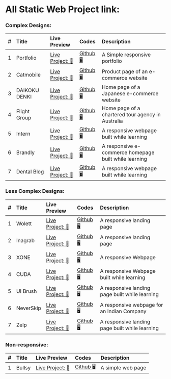 # All Static Web Project link:

### Complex Designs:

|  #  | Title         | Live Preview                                                   | Codes                                                   | Description                                           |
| :-: | :------------ | :------------------------------------------------------------- | :------------------------------------------------------ | :---------------------------------------------------- |
|  1  | Portfolio     | [Live Project: 🔗](https://mahbub-khan.github.io/MRK/)         | [Github 🖥️](https://github.com/mahbub-khan/MRK)         | A Simple responsive portfolio                         |
|  2  | Catmobile     | [Live Project: 🔗](https://mahbub-khan.github.io/catmobile/)   | [Github 🖥️](https://github.com/mahbub-khan/catmobile)   | Product page of an e-commerce website                 |
|  3  | DAIKOKU DENKI | [Live Project: 🔗](https://mahbub-khan.github.io/dk/)          | [Github 🖥️](https://github.com/mahbub-khan/dk)          | Home page of a Japanese e-commerce website            |
|  4  | Flight Group  | [Live Project: 🔗](https://mahbub-khan.github.io/ausjet/)      | [Github 🖥️](https://github.com/mahbub-khan/ausjet)      | Home page of a chartered tour agency in Australia     |
|  5  | Intern        | [Live Project: 🔗](https://mahbub-khan.github.io/intern/)      | [Github 🖥️](https://github.com/mahbub-khan/intern)      | A responsive webpage built while learning             |
|  6  | Brandly       | [Live Project: 🔗](https://mahbub-khan.github.io/brandly/)     | [Github 🖥️](https://github.com/mahbub-khan/brandly)     | A responsive e-commerce homepage built while learning |
|  7  | Dental Blog   | [Live Project: 🔗](https://mahbub-khan.github.io/dental-blog/) | [Github 🖥️](https://github.com/mahbub-khan/dental-blog) | A responsive webpage built while learning             |

### Less Complex Designs:

|  #  | Title     | Live Preview                                                 | Codes                                                 | Description                                    |
| :-: | :-------- | :----------------------------------------------------------- | :---------------------------------------------------- | :--------------------------------------------- |
|  1  | Wolett    | [Live Project: 🔗](https://mahbub-khan.github.io/wolett/)    | [Github 🖥️](https://github.com/mahbub-khan/wolett)    | A responsive landing page                      |
|  2  | Inagrab   | [Live Project: 🔗](https://mahbub-khan.github.io/inagrab/)   | [Github 🖥️](https://github.com/mahbub-khan/inagrab)   | A responsive landing page                      |
|  3  | XONE      | [Live Project: 🔗](https://mahbub-khan.github.io/XONE/)      | [Github 🖥️](https://github.com/mahbub-khan/XONE)      | A responsive Webpage                           |
|  4  | CUDA      | [Live Project: 🔗](https://mahbub-khan.github.io/cuda/)      | [Github 🖥️](https://github.com/mahbub-khan/cuda)      | A responsive Webpage built while learning      |
|  5  | UI Brush  | [Live Project: 🔗](https://mahbub-khan.github.io/ui-brush/)  | [Github 🖥️](https://github.com/mahbub-khan/ui-brush)  | A responsive landing page built while learning |
|  6  | NeverSkip | [Live Project: 🔗](https://mahbub-khan.github.io/Neverskip/) | [Github 🖥️](https://github.com/mahbub-khan/Neverskip) | A responsive webpage for an Indian Company     |
|  7  | Zelp      | [Live Project: 🔗](https://mahbub-khan.github.io/zelp/)      | [Github 🖥️](https://github.com/mahbub-khan/zelp)      | A responsive landing page built while learning |

### Non-responsive:

|  #  | Title  | Live Preview                                              | Codes                                              | Description       |
| :-: | :----- | :-------------------------------------------------------- | :------------------------------------------------- | :---------------- |
|  1  | Bullsy | [Live Project: 🔗](https://mahbub-khan.github.io/bullsy/) | [Github 🖥️](https://github.com/mahbub-khan/bullsy) | A simple web page |
